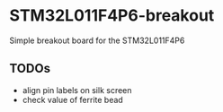 
# STM32L011F4P6-breakout
Simple breakout board for the STM32L011F4P6

## TODOs
  * align pin labels on silk screen
  * check value of ferrite bead
